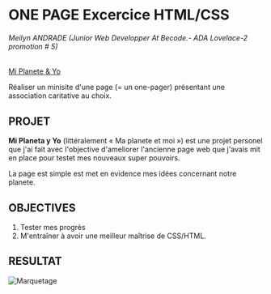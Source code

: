 # ONE PAGE Excercice HTML/CSS

###### Meilyn ANDRADE (Junior Web Developper At Becode.- ADA Lovelace-2 promotion # 5)
[Mi Planete & Yo](https://meilyn.github.io/HTML-CSS/Association/)

Réaliser un minisite d'une page (= un one-pager) présentant une association caritative au choix.

## PROJET

**Mi Planeta y Yo** (littéralement « Ma planete et moi ») est une projet personel que j'ai fait avec l'objective d'ameliorer l'ancienne page web que j'avais mit en place pour testet mes nouveaux super pouvoirs. 

La page est simple est met en evidence mes idées concernant notre planete.

## OBJECTIVES
1. Tester mes progrès
2. M'entraîner à avoir une meilleur maîtrise de CSS/HTML.

## RESULTAT
![Marquetage](img/resultat.png)




